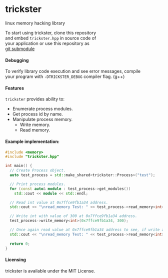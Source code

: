 # trickster
linux memory hacking library

To start using trickster, clone this repository  
and embed `trickster.hpp` in source code of  
your application or use this repository as  
[git submodule](https://git-scm.com/book/en/v2/Git-Tools-Submodules)

#### Debugging
To verify library code execution and see error messages, compile  
your program with `-DTRICKSTER_DEBUG` compiler flag. (g++)

#### Features

`trickster` provides ability to:
- Enumerate process modules.
- Get process id by name.
- Manipulate process memory.
    - Write memory.
    - Read memory.

#### Example implementation:
```cpp
#include <memory>
#include "trickster.hpp"

int main() {
  // Create Process object.
  auto test_process = std::make_shared<trickster::Process>("test");

  // Print process modules.
  for (const auto& module : test_process->get_modules())
    std::cout << module << std::endl;

  // Read int value at 0x7ffce9fb1a34 address.
  std::cout << "\nread_memory Test: " << test_process->read_memory<int>(0x7ffce9fb1a34).value() << std::endl;

  // Write int with value of 300 at 0x7ffce9fb1a34 address.
  test_process->write_memory<int>(0x7ffce9fb1a34, 300);

  // Once again read value at 0x7ffce9fb1a34 address to see, if write above succeed.
  std::cout << "\nread_memory Test: " << test_process->read_memory<int>(0x7ffce9fb1a34).value() << std::endl;
  
  return 0;
}

```
#### Licensing
trickster is available under the MIT License.
